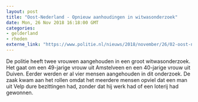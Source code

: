 ```yaml
---
layout: post
title: "Oost-Nederland - Opnieuw aanhoudingen in witwasonderzoek"
date: Mon, 26 Nov 2018 16:18:00 GMT
categories: 
- gelderland 
- rheden 
externe_link: "https://www.politie.nl/nieuws/2018/november/26/02-oost-nederland-opnieuw-aanhoudingen-in-witwasonderzoek.html"
---
```


De politie heeft twee vrouwen aangehouden in een groot witwasonderzoek. Het gaat om een 49-jarige vrouw uit Amstelveen en een 40-jarige vrouw uit Duiven. Eerder werden er al vier mensen aangehouden in dit onderzoek. De zaak kwam aan het rollen omdat het meerdere mensen opviel dat een man uit Velp dure bezittingen had, zonder dat hij werk had of een loterij had gewonnen.

